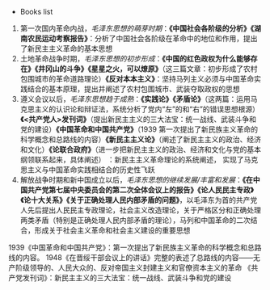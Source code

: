 - Books list

1. 第一次国内革命内战，*毛泽东思想的萌芽时期*：**《中国社会各阶级的分析》《湖南农民运动考察报告》**：分析了中国社会各阶级在革命中的地位和作用，提出了新民主主义革命的基本思想
2. 土地革命战争时期，*毛泽东思想的初步形成*：**《中国的红色政权为什么能够存在》《井冈山的斗争》《星星之火，可以燎原》**（这三篇文章：初步形成了农村包围城市的革命道路理论）**《反对本本主义》**：坚持马列主义必须与中国革命实践结合的基本原理，提出并阐述了农村包围城市、武装夺取政权的思想
3. 遵义会议以后，*毛泽东思想趋于成熟*：**《实践论》《矛盾论》**（这两篇：运用马克思主义的认识论和辩证法，系统分析了党内“左”的和“右”的错误思想根源）**《<共产党人>发刊词》**（提出新民主主义的三大法宝：统一战线、武装斗争和党的建设）**《中国革命和中国共产党》**（1939 第一次提出了新民族主义革命的科学概念和总路线的内容）**《新民主主义论》**（阐述了新民主主义的政治、经济和文化）**《论联合政府》**（进一步把新民主主义的政治、经济和文化与党的基本纲领联系起来，具体阐述） ：新民主主义革命理论的系统阐述， 实现了马克思主义与中国革命实践相结合的历史性飞跃 
4. 解放战争时期和新中国成立以后，*毛泽东思想的继续发展/丰富和发展*：**《在中国共产党第七届中央委员会的第二次全体会议上的报告》《论人民民主专政》《论十大关系》《关于正确处理人民内部矛盾的问题》**，以毛泽东为首的共产党人先后提出人民民主专政理论，社会主义改造理论，关于严格区分和正确处理两类矛盾（特别是正确处理人民内部矛盾的理论），马列和中国革命的二次结合，形成关于社会主义革命和社会主义建设的重要思想           

1939《中国革命和中国共产党》：第一次提出了新民族主义革命的科学概念和总路线的内容。
1948《在晋绥干部会议上的讲话》完整的表述了总路线的内容——无产阶级领导的、人民大众的、反对帝国主义封建主义和官僚资本主义的革命
《共产党发刊词》：新民主主义的三大法宝：统一战线、武装斗争和党的建设
